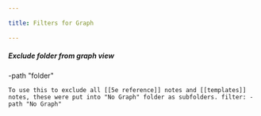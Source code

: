 --- 
title: Filters for Graph 
---
##### Exclude folder from graph view
-path "folder"  

	To use this to exclude all [[5e reference]] notes and [[templates]] notes, these were put into "No Graph" folder as subfolders. filter: -path "No Graph"
